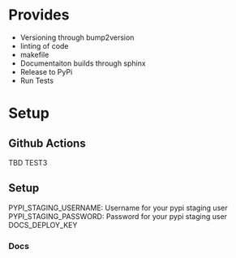 # Provides

* Versioning through bump2version
* linting of code
* makefile 
* Documentaiton builds through sphinx
* Release to PyPi
* Run Tests

# Setup

## Github Actions
TBD
TEST3

## Setup

PYPI_STAGING_USERNAME: Username for your pypi staging user
PYPI_STAGING_PASSWORD: Password for your pypi staging user
DOCS_DEPLOY_KEY

### Docs